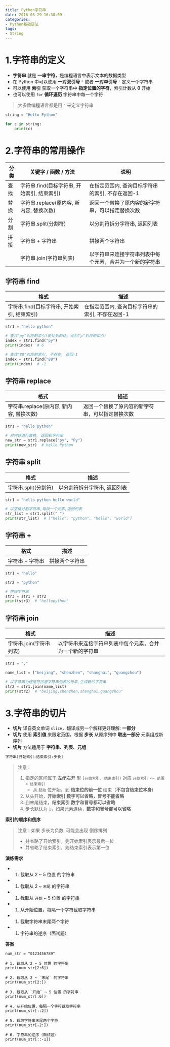 ```yaml
---
title: Python字符串
date: 2018-08-29 16:30:09
categories:
- Python基础语法
tags:
- String
---
```




# 1.字符串的定义

- **字符串** 就是 **一串字符**，是编程语言中表示文本的数据类型
- 在 Python 中可以使用 **一对双引号** `"` 或者 **一对单引号** `'` 定义一个字符串
- 可以使用 **索引** 获取一个字符串中 **指定位置的字符**，索引计数从 **0** 开始
- 也可以使用 `for` **循环遍历** 字符串中每一个字符

> 大多数编程语言都是用 `"` 来定义字符串

```python
string = "Hello Python"

for c in string:
    print(c)
```





# 2.字符串的常用操作

| 分类 | 关键字 / 函数 / 方法                        | 说明                                                     |
| ---- | ------------------------------------------- | -------------------------------------------------------- |
| 查找 | 字符串.find(目标字符串, 开始索引, 结束索引) | 在指定范围内, 查询目标字符串的索引, 不存在返回-1         |
| 替换 | 字符串.replace(原内容, 新内容, 替换次数)    | 返回一个替换了原内容的新字符串，可以指定替换次数         |
| 分割 | 字符串.split(分割符)                        | 以分割符拆分字符串, 返回列表                             |
| 拼接 | 字符串 + 字符串                             | 拼接两个字符串                                           |
|      | 字符串.join(字符串列表)                     | 以字符串来连接字符串列表中每个元素，合并为一个新的字符串 |





## 字符串 find

| 格式                                        | 描述                                             |
| ------------------------------------------- | ------------------------------------------------ |
| 字符串.find(目标字符串, 开始索引, 结束索引) | 在指定范围内, 查询目标字符串的索引, 不存在返回-1 |

```python
str1 = "hello python"

# 查找"py"对应的索引(能找到的话, 返回"p"对应的索引)
index = str1.find("py")
print(index)  # 6

# 查找"88"对应的索引, 不存在, 返回-1
index = str1.find("88")
print(index)  # -1
```





## 字符串 replace

| 格式                                     | 描述                                             |
| ---------------------------------------- | ------------------------------------------------ |
| 字符串.replace(原内容, 新内容, 替换次数) | 返回一个替换了原内容的新字符串，可以指定替换次数 |

```python
str1 = "hello python"

# 对内容进行替换, 返回新字符串
new_str = str1.replace("py", "Py")
print(new_str)  # hello Python
```





## 字符串 split

| 格式                 | 描述                         |
| -------------------- | ---------------------------- |
| 字符串.split(分割符) | 以分割符拆分字符串, 返回列表 |

```python
str1 = "hello python hello world"

# 以空格分割字符串,每段一个元素,返回列表
str_list = str1.split(" ")
print(str_list)  # ["hello", "python", "hello", "world"]
```



## 字符串 +

| 格式            | 描述           |
| --------------- | -------------- |
| 字符串 + 字符串 | 拼接两个字符串 |

```python
str1 = "hello"

str2 = "python"

# 拼接字符串
str3 = str1 + str2
print(str3)  # "hellopython"
```





## 字符串 join

| 格式                    | 描述                                                     |
| ----------------------- | -------------------------------------------------------- |
| 字符串.join(字符串列表) | 以字符串来连接字符串列表中每个元素，合并为一个新的字符串 |

```python
str1 = ","

name_list = ["beijing", "shenzhen", "shanghai", "guangzhou"]

# 以字符串为连接符拼接字符串列表的元素,生成新的字符串
str2 = str1.join(name_list)
print(str2)  # "beijing,shenzhen,shanghai,guangzhou"
```





# 3.字符串的切片

- **切片** 译自英文单词 `slice`，翻译成另一个解释更好理解: **一部分**
- **切片** 使用 **索引值** 来限定范围，根据 **步长** 从原序列中 **取出一部分** 元素组成新序列
- **切片** 方法适用于 **字符串**、**列表**、**元组**

```python
字符串[开始索引:结束索引:步长]
```

> 注意：
>
> 1. 指定的区间属于 **左闭右开** 型 `[开始索引, 结束索引)` 对应 `开始索引 <= 范围 < 结束索引` 
>    - 从 `起始` 位开始，到 **结束位的前一位** 结束（**不包含结束位本身**)
> 2. 从头开始，**开始索引** **数字可以省略，冒号不能省略**
> 3. 到末尾结束，**结束索引** **数字和冒号都可以省略**
> 4. 步长默认为 `1`，如果元素连续，**数字和冒号都可以省略**

**索引的顺序和倒序**

> 注意：如果 步长为负数, 可能会出现 倒序排列
>
> - 并省略了开始索引，则开始索引表示最后一位
> - 并省略了结束索引，则结束索引表示第一位

**演练需求**

- 1. 截取从 2 ~ 5 位置 的字符串
- 1. 截取从 2 ~ `末尾` 的字符串
- 1. 截取从 `开始` ~ 5 位置 的字符串
- 1. 从开始位置，每隔一个字符截取字符串
- 1. 截取字符串末尾两个字符
- 1. 字符串的逆序（面试题）

**答案**

```
num_str = "0123456789"

# 1. 截取从 2 ~ 5 位置 的字符串
print(num_str[2:6])

# 2. 截取从 2 ~ `末尾` 的字符串
print(num_str[2:])

# 3. 截取从 `开始` ~ 5 位置 的字符串
print(num_str[:6])

# 4. 从开始位置，每隔一个字符截取字符串
print(num_str[::2])

# 5. 截取字符串末尾两个字符
print(num_str[-2:])

# 6. 字符串的逆序（面试题）
print(num_str[::-1])
```